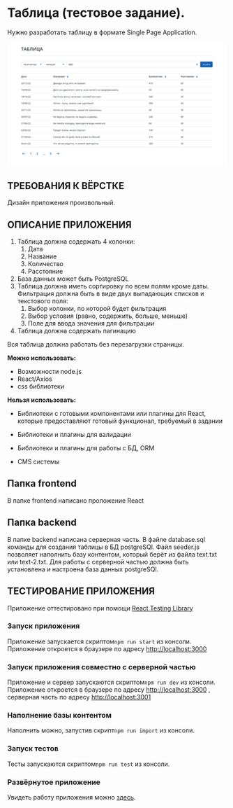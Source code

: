 # Таблица (тестовое задание).

Нужно разработать таблицу в формате Single Page Application.

![Иллюстрация к проекту](https://github.com/teplospbru/test-task-14/blob/main/таблица.png/)


## ТРЕБОВАНИЯ К ВЁРСТКЕ

Дизайн приложения произвольный.


## ОПИСАНИЕ ПРИЛОЖЕНИЯ

1. Таблица должна содержать 4 колонки:
    1. Дата
    2. Название
    3. Количество
    4. Расстояние
2. База данных может быть PostgreSQL
3. Таблица должна иметь сортировку по всем полям кроме даты. Фильтрация должна быть в виде двух выпадающих списков и текстового поля:
    1. Выбор колонки, по которой будет фильтрация
    2. Выбор условия (равно, содержить, больше, меньше)
    3. Поле для ввода значения для фильтрации
4. Таблица должна содержать пагинацию

Вся таблица должна работать без перезагрузки страницы.

**Можно использовать:**

+ Возможности node.js
+ React/Axios
+ css библиотеки

**Нельзя использовать:**

+ Библиотеки с готовыми компонентами или плагины для React, которые предоставляют готовый функционал, требуемый в задании

+ Библиотеки и плагины для валидации
+ Библиотеки и плагины для работы с БД, ORM
+ CMS системы


## Папка frontend

В папке frontend написано проложение React 


## Папка backend

В папке backend написана серверная часть. В файле database.sql команды для создания таблицы в БД postgreSQl. Файл seeder.js позволяет наполнить базу контентом, который берёт из файла text.txt или text-2.txt. Для работы с серверной частью должна быть установлена и настроена база данных postgreSQl.


## ТЕСТИРОВАНИЕ ПРИЛОЖЕНИЯ

Приложение оттестировано при помощи [React Testing Library](https://testing-library.com/)


### Запуск приложения 

Приложение запускается скриптом`npm run start` из консоли. Приложение откроется в браузере по адресу [http://localhost:3000](http://localhost:3000) 


### Запуск приложения совместно с серверной частью

Приложение и сервер запускаются скриптом`npm run dev` из консоли. Приложение откроется в браузере по адресу [http://localhost:3000](http://localhost:3000) , серверная часть по адресу [http://localhost:3001](http://localhost:3001) 


### Наполнение базы контентом 

Наполнить  можно, запустив скрипт`npm run import` из консоли. 


### Запуск тестов 

Тесты запускаются скриптом`npm run test` из консоли.


### Развёрнутое приложение

Увидеть работу приложения можно [здесь](https://teplospbru.github.io/sort-table-app/).